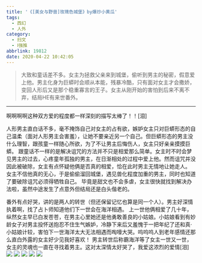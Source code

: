 ```yaml
---
title: '《[美女与野兽]玫瑰色城堡》by爆炒小黄瓜'
tags:
  - 西幻
  - 人外
category:
  - 扫文
  - Ⅰ强推
abbrlink: 19812
date: 2020-04-22 10:42:05
---
```

<meta name="referrer" content="no-referrer" />

> 大致和童话差不多。女主为拯救父亲来到城堡，偷听到男主的秘密，假意爱上他。男主化身为巨蟒时会顺从本能，残暴冷酷，只有面对女主才会撒娇，变回人形后又是那个稳重寡言的王子。女主从刚开始的害怕到后来不离不弃，结局HE有来世番外。
<!-- more -->

---
啊啊啊啊这种双方爱的程度都一样深刻的描写太棒了！！[泪]

人形男主直白话不多，毫不掩饰自己对女主的占有欲，嫉妒女主只对巨蟒形态的自己温柔（面对人形男主会害羞），让她不要亲近另一个自己。但巨蟒形态的男主没什么理智，跟孩童一样随心所欲，为了不让男主后悔伤人，女主只好亲亲摸摸巨蟒。
跟童话不一样的是解决诅咒的方法并不只是相爱那么简单。女主时不时会梦见男主的过去，心疼童年孤独的男主，在日渐相处的过程中爱上他。然而诅咒并没因此被破除，女主有点怀疑他俩是否真的相爱，恰在此时男主无情地让她走人。
女主不信他真的无心，于是偷偷溜回城堡，遇见兽化程度加重的男主，同时也知道了要破除诅咒必须得牺牲自己。
毕竟是甜文也不会多虐，女主很快就找到解决办法啦，虽然中途发生了点意外但结局还是白头偕老的。

番外有点好哭，讲的是两人的转世（但还保留记忆也算是同一个人）。男主好深情执着啊，找了占卜师知道他们下一世会在海洋相遇。
上一世他俩相爱了几十年，纵然女主早已白发苍苍，在男主心里她还是他勇敢善良的小姑娘。小姑娘看到有妙龄女子对男主投怀送抱忍不住生气嫉妒，冷静下来后又羞愧于一把年纪了还和真·小姑娘计较，害怕下一世海洋太大无法相遇而啕嚎大哭。呜呜呜人到老年感情还那么直白外露的女主好少见我好喜欢！
男主转世后称霸海洋等了女主一世又一世，女主的灵魂也一直在寻找着男主。这对太深情太好哭了，我爱这浓烈的爱情[泪]
![](https://wx4.sinaimg.cn/mw690/0069kFhhgy1ge2plj2mzlj30n01dsx6q.jpg)
![](https://wx4.sinaimg.cn/mw690/0069kFhhgy1ge2plkoo34j30n01dsu0y.jpg)
![](https://wx2.sinaimg.cn/mw690/0069kFhhgy1ge2plmc9vcj30n01dsqv6.jpg)
![](https://wx2.sinaimg.cn/mw690/0069kFhhgy1ge2plhkbgfj30n01dsu0y.jpg)
![](https://wx3.sinaimg.cn/mw690/0069kFhhgy1ge2plnsp25j30n01dsu0y.jpg)